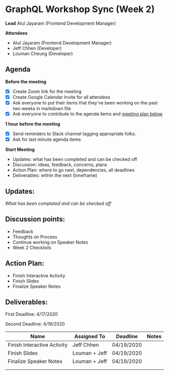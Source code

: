 # GraphQL Workshop Sync (Week 2)

**Lead**
Atul Jayaram (Frontend Development Manager)

**Attendees**

* Atul Jayaram (Frontend Development Manager)
* Jeff Chhen (Developer)
* Louman Cheung (Developer)

## Agenda

**Before the meeting**

- [x] Create Zoom link for the meeting
- [x] Create Google Calendar Invite for all attendees
- [x] Ask everyone to put their items that they've been working on the past two weeks in markdown file
- [x] Ask everyone to contribute to the agenda items and [meeting plan below](https://github.com/shreyagupta98/people/blob/master/meeting_template.md#updates)

**1 hour before the meeting**

- [x] Send reminders to Slack channel tagging appropriate folks. 
- [x] Ask for last minute agenda items

**Start Meeting**

* Updates: what has been completed and can be checked off
* Discussion: ideas, feedback, concerns, plans
* Action Plan: where to go next, dependencies, all deadlines
* Deliverables: within the next (timeframe)

## Updates:

*What has been completed and can be checked off*

## Discussion points:

* Feedback
* Thoughts on Process
* Continue working on Speaker Notes
* Week 2 Checklists

## Action Plan:

* Finish Interactive Activity
* Finish Slides
* Finalize Speaker Notes



## Deliverables:

First Deadline: 4/17/2020

Second Deadline: 4/19/2020



| Name              | Assigned To  | Deadline | Notes |
| ----------------- | ------------ | -------- | ----- |
|  Finish Interactive Activity|Jeff Chhen |04/19/2020  |       |
|  Finish Slides              | Louman + Jeff            |04/19/2020     |       |
|  Finalize Speaker Notes                | Louman + Jeff        | 04/19/2020    |       |
|                |            |     |       |
|  |  | | |
